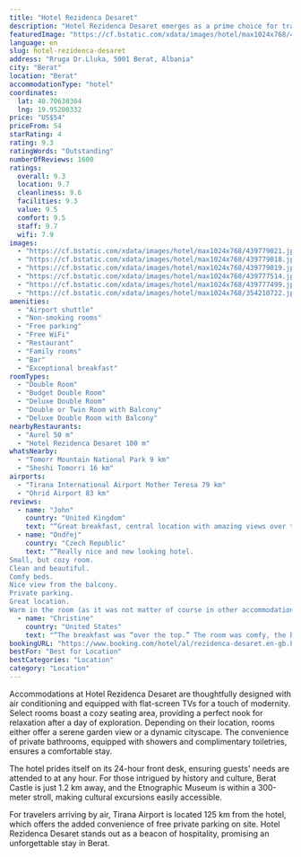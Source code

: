 ```yaml
---
title: "Hotel Rezidenca Desaret"
description: "Hotel Rezidenca Desaret emerges as a prime choice for travelers seeking a blend of comfort and convenience in the heart of Berat, merely 450 meters from the enchanting Old Town."
featuredImage: "https://cf.bstatic.com/xdata/images/hotel/max1024x768/439779021.jpg?k=584af9d3e543f9346559f804efad02b35bfee5a302b9f10f78a622eed05945ea&o=&hp=1"
language: en
slug: hotel-rezidenca-desaret
address: "Rruga Dr.Lluka, 5001 Berat, Albania"
city: "Berat"
location: "Berat"
accommodationType: "hotel"
coordinates:
  lat: 40.70630304
  lng: 19.95200332
price: "US$54"
priceFrom: 54
starRating: 4
rating: 9.3
ratingWords: "Outstanding"
numberOfReviews: 1600
ratings:
  overall: 9.3
  location: 9.7
  cleanliness: 9.6
  facilities: 9.3
  value: 9.5
  comfort: 9.5
  staff: 9.7
  wifi: 7.9
images:
  - "https://cf.bstatic.com/xdata/images/hotel/max1024x768/439779021.jpg?k=584af9d3e543f9346559f804efad02b35bfee5a302b9f10f78a622eed05945ea&o=&hp=1"
  - "https://cf.bstatic.com/xdata/images/hotel/max1024x768/439779018.jpg?k=e956eb0c848b3ee61a26172c5fe25b8ffab99c07ed997ab66677a1ae9345380f&o=&hp=1"
  - "https://cf.bstatic.com/xdata/images/hotel/max1024x768/439779019.jpg?k=e0b70dcbe68b892753b8f4853439815b25470af17f77949c7707ada185482c58&o=&hp=1"
  - "https://cf.bstatic.com/xdata/images/hotel/max1024x768/439777514.jpg?k=963961f70d9dee41f12352f5089abb0b51476ef97c2d22d4d55af2661f9cb93b&o=&hp=1"
  - "https://cf.bstatic.com/xdata/images/hotel/max1024x768/439777499.jpg?k=5790a3ac45a9117b686ccb3134575368d4c91a28097ab35d967a9b8a7811524f&o=&hp=1"
  - "https://cf.bstatic.com/xdata/images/hotel/max1024x768/354210722.jpg?k=a2bff2d4272e3a1596a809a6cbf9e4bf2c6e5d98c1165125467c5bc815798aa4&o=&hp=1"
amenities:
  - "Airport shuttle"
  - "Non-smoking rooms"
  - "Free parking"
  - "Free WiFi"
  - "Restaurant"
  - "Family rooms"
  - "Bar"
  - "Exceptional breakfast"
roomTypes:
  - "Double Room"
  - "Budget Double Room"
  - "Deluxe Double Room"
  - "Double or Twin Room with Balcony"
  - "Deluxe Double Room with Balcony"
nearbyRestaurants:
  - "Aurel 50 m"
  - "Hotel Rezidenca Desaret 100 m"
whatsNearby:
  - "Tomorr Mountain National Park 9 km"
  - "Sheshi Tomorri 16 km"
airports:
  - "Tirana International Airport Mother Teresa 79 km"
  - "Ohrid Airport 83 km"
reviews:
  - name: "John"
    country: "United Kingdom"
    text: "“Great breakfast, central location with amazing views over the town.”"
  - name: "Ondřej"
    country: "Czech Republic"
    text: "“Really nice and new looking hotel.
Small, but cozy room.
Clean and beautiful.
Comfy beds.
Nice view from the balcony.
Private parking.
Great location.
Warm in the room (as it was not matter of course in other accommodations in...”"
  - name: "Christine"
    country: "United States"
    text: "“The breakfast was “over the top.” The room was comfy, the bed was perfect. The view was outstanding.”"
bookingURL: "https://www.booking.com/hotel/al/rezidenca-desaret.en-gb.html?aid=8035640"
bestFor: "Best for Location"
bestCategories: "Location"
category: "Location"
---
```


Accommodations at Hotel Rezidenca Desaret are thoughtfully designed with air conditioning and equipped with flat-screen TVs for a touch of modernity. Select rooms boast a cozy seating area, providing a perfect nook for relaxation after a day of exploration. Depending on their location, rooms either offer a serene garden view or a dynamic cityscape. The convenience of private bathrooms, equipped with showers and complimentary toiletries, ensures a comfortable stay.

The hotel prides itself on its 24-hour front desk, ensuring guests' needs are attended to at any hour. For those intrigued by history and culture, Berat Castle is just 1.2 km away, and the Etnographic Museum is within a 300-meter stroll, making cultural excursions easily accessible. 

For travelers arriving by air, Tirana Airport is located 125 km from the hotel, which offers the added convenience of free private parking on site. Hotel Rezidenca Desaret stands out as a beacon of hospitality, promising an unforgettable stay in Berat.